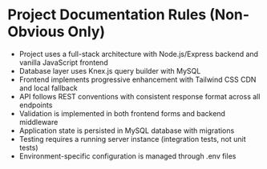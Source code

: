 # Project Documentation Rules (Non-Obvious Only)

- Project uses a full-stack architecture with Node.js/Express backend and vanilla JavaScript frontend
- Database layer uses Knex.js query builder with MySQL
- Frontend implements progressive enhancement with Tailwind CSS CDN and local fallback
- API follows REST conventions with consistent response format across all endpoints
- Validation is implemented in both frontend forms and backend middleware
- Application state is persisted in MySQL database with migrations
- Testing requires a running server instance (integration tests, not unit tests)
- Environment-specific configuration is managed through .env files
